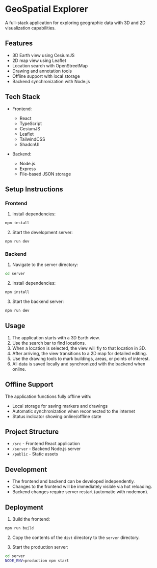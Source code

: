 
# GeoSpatial Explorer

A full-stack application for exploring geographic data with 3D and 2D visualization capabilities.

## Features

- 3D Earth view using CesiumJS
- 2D map view using Leaflet
- Location search with OpenStreetMap
- Drawing and annotation tools
- Offline support with local storage
- Backend synchronization with Node.js

## Tech Stack

- Frontend:
  - React
  - TypeScript
  - CesiumJS
  - Leaflet
  - TailwindCSS
  - ShadcnUI

- Backend:
  - Node.js
  - Express
  - File-based JSON storage

## Setup Instructions

### Frontend

1. Install dependencies:
```bash
npm install
```

2. Start the development server:
```bash
npm run dev
```

### Backend

1. Navigate to the server directory:
```bash
cd server
```

2. Install dependencies:
```bash
npm install
```

3. Start the backend server:
```bash
npm run dev
```

## Usage

1. The application starts with a 3D Earth view.
2. Use the search bar to find locations.
3. When a location is selected, the view will fly to that location in 3D.
4. After arriving, the view transitions to a 2D map for detailed editing.
5. Use the drawing tools to mark buildings, areas, or points of interest.
6. All data is saved locally and synchronized with the backend when online.

## Offline Support

The application functions fully offline with:
- Local storage for saving markers and drawings
- Automatic synchronization when reconnected to the internet
- Status indicator showing online/offline state

## Project Structure

- `/src` - Frontend React application
- `/server` - Backend Node.js server
- `/public` - Static assets

## Development

- The frontend and backend can be developed independently.
- Changes to the frontend will be immediately visible via hot reloading.
- Backend changes require server restart (automatic with nodemon).

## Deployment

1. Build the frontend:
```bash
npm run build
```

2. Copy the contents of the `dist` directory to the `server` directory.

3. Start the production server:
```bash
cd server
NODE_ENV=production npm start
```
